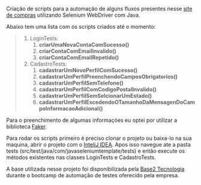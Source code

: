   <p>
  Criação de scripts para a automação de alguns fluxos presentes nesse <a href="http://automationpractice.com/">site de compras</a>
utilizando Selenium WebDriver com Java.
  </p>
  
  <p>
  Abaixo tem uma lista com os scripts criados até o momento:
  </p>
  
  <blockquote>
    <ol>
      <li> LoginTests:
        <ol>
          <li><strong>criarUmaNovaContaComSucesso()</strong></br></li>
          <li><strong>criarContaComEmailInvalido()</strong></li>
          <li><strong>criarContaComEmailRepetido()</strong></li>
        </ol>
      </li>
      <li> CadastroTests:
        <ol>
          <li><strong>cadastrarUmNovoPerfilComSucesso()</strong></br></li>
          <li><strong>cadastrarUmPerfilPreenchendoCamposObrigatorios()</strong></li>
          <li><strong>cadastrarUmPerfilSemTelefone()</strong></li>
          <li><strong>cadastrarUmPerfilComCodigoPostalInvalido()</strong></li>
          <li><strong>cadastrarUmPerfilSemSelcionarUmEstado()</strong></li>
          <li><strong>cadastrarUmPerfilExcedendoOTamanhoDaMensagenDoCampoInformacaoAdicional()</strong></li>
        </ol>
      </li>
  </ol>
  </blockquote>
  
  <p>
  Para o preenchimento de algumas informações eu optei por utilizar a biblioteca <a href="https://mvnrepository.com/artifact/com.github.javafaker/javafaker/1.0.2">Faker</a>.
  </p>
  
  <p>
  Para rodar os scripts primeiro é preciso clonar o projeto ou baixa-lo na sua maquina, abrir o projeto com o <a href="https://www.jetbrains.com/pt-br/idea/">InteliJ IDEA</a>. Apos isso navegue ate a pasta tests (src/test/java/com/javaseleniumtemplate/tests) e então execute os métodos existentes nas classes LoginTests e CadastroTests.
  </p>

  <p>
  A base utilizada nesse projeto foi disponibilizada pela <a href="https://www.base2.com.br/">Base2 Tecnologia</a> durante o bootcamp de automação de testes oferecido pela empresa.
  </p> 

